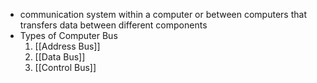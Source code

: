 - communication system within a computer or between computers that transfers data between different components
- Types of Computer Bus
	1. [[Address Bus]]
	2. [[Data Bus]]
	3. [[Control Bus]]
